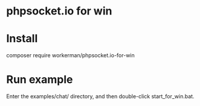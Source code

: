 # phpsocket.io for win

# Install

composer require workerman/phpsocket.io-for-win


# Run example

Enter the examples/chat/ directory, and then double-click start_for_win.bat.
